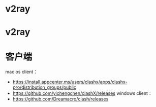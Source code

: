 # v2ray
# v2ray


# 客户端
mac os client：
* https://install.appcenter.ms/users/clashx/apps/clashx-pro/distribution_groups/public
* https://github.com/yichengchen/clashX/releases
windows client：
* https://github.com/Dreamacro/clash/releases
